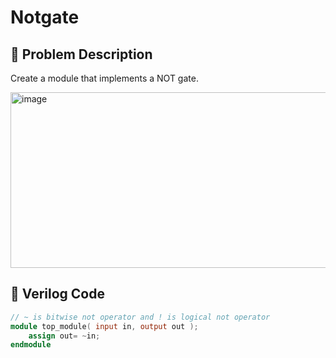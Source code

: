 # Notgate

## 🎯 Problem Description
Create a module that implements a NOT gate. 

<img width="575" height="281" alt="image" src="https://github.com/user-attachments/assets/5a3bfade-fec9-4e27-a9fd-23da1114f7db" />

## 📄 Verilog Code
```verilog
// ~ is bitwise not operator and ! is logical not operator
module top_module( input in, output out );
    assign out= ~in;
endmodule
